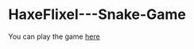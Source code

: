 # HaxeFlixel---Snake-Game

You can play the game [here](https://harpwood.itch.io/haxeflixel-snake?password=pass)  
